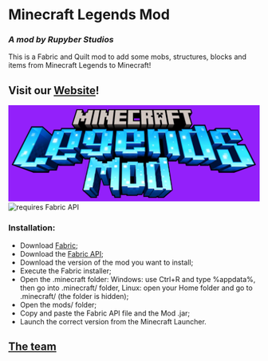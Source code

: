 # Minecraft Legends Mod

### *A mod by Rupyber Studios*

This is a Fabric and Quilt mod to add some mobs, structures, blocks and items from Minecraft Legends to Minecraft!

## Visit our [Website](https://rupyberstudios.github.io/website/)!

![Minecraft Legends Mod Logo](https://raw.githubusercontent.com/RupyberStudios/website/main/img/minecraft_legends_mod_logo_small.png)
![requires Fabric API](https://i.imgur.com/HabVZJR.png)

### Installation:

- Download [Fabric](https://fabricmc.net/use/installer/);
- Download the [Fabric API](https://modrinth.com/mod/fabric-api);
- Download the version of the mod you want to install;
- Execute the Fabric installer;
- Open the .minecraft folder:
  Windows: use Ctrl+R and type %appdata%, then go into .minecraft/ folder,
  Linux: open your Home folder and go to .minecraft/ (the folder is hidden);
- Open the mods/ folder;
- Copy and paste the Fabric API file and the Mod .jar;
- Launch the correct version from the Minecraft Launcher.

## [The team](https://rupyberstudios.github.io/website/pages/about)
